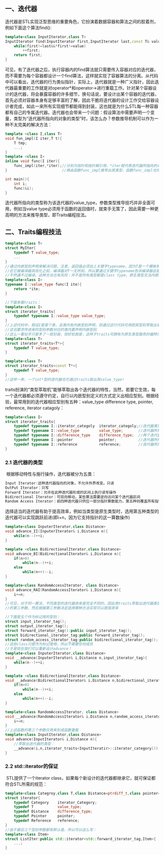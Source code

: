 ## 一、迭代器

​	迭代器是STL实现泛型思维的重要角色，它扮演着数据容器和算法之间的胶着剂，例如下面这个算法find():

```c++
template<class InputIterator,class T>
InputIterator find(InputIterator first,InputIterator last,const T& value){
    while(first!=last&&*first!=value)
        ++first;
    return first;
}
```

​	可见，有了迭代器之后，执行容器内的find算法就只需要传入容器对应的迭代器，而不需要为每个容器都设计一个find算法，这样就实现了容器算法的分离。
​	从代码中可以看出，迭代器的行为类似指针，实际上，迭代器就是一种广义指针，因此迭代器最重要的工作就是对operator*和operator->进行重载工作。针对某个容器设计的迭代器，将会暴露容器的许多细节，换句话说，要设计出某个容器的迭代器，首先必须对容器本身有足够丰富的了解，因此干脆将迭代器的设计工作交给容器设计者完成，如此一来所有实现细节都能得到封装，这也就是为什么STL每一种容器都有自己的专属迭代器。
​	迭代器也会带来一个问题：假设算法中需要声明一个变量，类型为“迭代器所指向的对象的类型”时，该怎么办？参数推导机制可以作为一种不太完美的解决方法：

```c++
template <class I,class T>
void fun_impl(I iter,T t){
    T tmp;
    ...;
}
template <class I>
inline void func(I iter){
    func_impl(iter,*iter);//分别为指针和指针解引用，*iter就代表迭代器所指向的对象
}						  //再由函数func_impl推导出其类型，函数func_impl也完成了算法的所有工作

int main(){
    int i;
    func(&i);
}
```

​	迭代器所指向的类型称为该迭代器的value_type，参数类型推导技巧并非全面可用，例如当value type必须用于函数的返回值时，就束手无策了，因此需要一种更高明的方法来推导类型，即Traits编程技法。

## 二、Traits编程技法

```c++
template<class T>
struct MyIter{
    typedef T value_type;
    ...
}
//通过内嵌型别声明来解决问题，注意，返回值必须加上关键字typename，因为T是一个模板参数，
//在它被编译器具现化之前，编译器对T一无所知，所以要通过关键字typename告诉编译器这是一个类型
//不然通不过编译。这种方法也有风险：并不是所有类型都是class type，原生类型无法内嵌型别
template<class I>
typename I::value_type func(I ite){
    return *ite;
}

//下面来看traits：
template<class I>
struct iterator_traits{
    typedef typename I::value_type value_type;
}
//上述代码中，假设I是某个类，且类内有内嵌型别声明，则通过这行代码可用把其型别萃取出来
//这也要求传进来的型别参数对应的类内要声明内嵌型别
//这么一看似乎只是多了一层封装，但好处就是，这样子traits可拥有为原生类型服务的偏特化版本：
template<class T>
struct iterator_traits<T*>{
    typedef T value_type;
}

template<class T>
struct iterator_traits<const T*>{
    typedef T value_type;
}
//这样一来，一个int*型的迭代器也可通过traits取出其value_type!
```

​	traits扮演的“类型萃取机”能够萃取出各个迭代器的特性，当然，若要它生效，每一个迭代器都必须遵守约定，自行以内嵌型别定义的方式定义出相应型别。根据经验，最常用到的迭代器相应型别有五种：value_type   difference type, pointer, reference, iterator catagoly：

```c++
template<class I>
struct iterator_traits{
    typedef typename I::iterator_categoly  iterator_categoly;//迭代器类型
    typedef typename I::value_type		   value_type;       //迭代器所指对象的类型
    typedef typename I::difference_type    difference_type;  //两个迭代器中间距离
    typedef typename I::pointer			   pointer;          //迭代器所指向的对象的地址
    typedef typename I::reference          reference;        //迭代器所指对象的引用
}
```

### 2.1 迭代器的类型

​	根据移动特性与施行操作，迭代器被分为五类：

```c++
Input Iterator:这种迭代器指向的对象，不允许外界改变。只读
OutPut Iterator：只写
Forward Iterator：允许在此种迭代器形成的区间上执行读写操作
Bidirectional Iterator：可双向移动，某些算法需要逆向访问某个迭代器区间
Random Access Iterator：前四种迭代器只供应一部分指针算数能力，第五种则覆盖所有指针算数能力
```

​	选择适当的迭代器有助于提高效率，例如当类型是原生类型时，选用第五种类型的迭代器可以实现跳跃前进(即i+n，因为它支持指针的这一算数操作)

```c++
template<class InputerIterator,class Distance>
void advance_II(InputerIterator& i,Distance n){
    while(n--)++i;
}

template <class BidirectionalIterator,class Distance>
void advance_BI(BidirectionalIterator& i,Distance n){
    if(n>0)
        while(n--)++i;
    else
        while(n++)--i;
}

template<class RandomAccessIterator, class Distance>
void advance_RAI(RandomAccessIterator& i,Distance n){
    i+=n;
}
//可见，对于同一算法，不同类型的迭代器效率是完全不同的，因此用traits萃取出迭代器类型作为该算法
//的第三参数，然后根据第三参数决定适用哪种方法实现可以提高效率

//下面是五个作为标记用的型别：
struct input_iterator_tag();
struct output_iterator_tag();
struct forward_iterator_tag():public input_iterator_tag();
struct bidirectional_iterator_tag:public forward_iterator_tag();
struct random_access_iterator_tag:public bidirectional_iterator_tag();
//这些class只是作为标记使用，所以不需要任何成员
//于是现在我们可以重新设计advance！
template<class InputerIterator,class Distance>
void __advance(InputerIterator& i,Distance n,input_iterator_tag){
    while(n--)++i;
}

template <class BidirectionalIterator,class Distance>
void __advance(BidirectionalIterator& i,Distance n,bidirectional_iterator_tag){
    if(n>0)
        while(n--)++i;
    else
        while(n++)--i;
}

template<class RandomAccessIterator, class Distance>
void __advance(RandomAccessIterator& i,Distance n,random_access_iterator_tag){
    i+=n;
}
//上述函数的第三个参数仅用来形成函数重载
template<class InputIterator,class Distance>
void advance(InputIterator& i,Distance n){
    //萃取出迭代器的类型：
    __advance(i,n,iterator_traits<InputIteratir>::iterator_category());
}
```

### 2.2 std::iterator的保证

​	STL提供了一个iterator class，如果每个新设计的迭代器都继承它，就可保证都符合STL所需的规范：

```c++
template<class Categroy,class T,class Distance=ptrdiff_t,class pointer=T*,class 						Reference=T&>
struct iterator{
    typedef Category    iterator_Category;
    typedef T		    value_type;
    typedef Distance    difference_type;
    typedef Pointer     pointer;
    typedef Reference   reference;
}
//由于最后三个型别参数都有默认值，所以可以这么写：
template<class Item>
struct ListIter:public std::iterator<std::forward_iterator_tag,Item>{
    ...;
}
```

